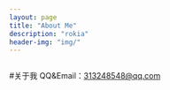 ```yaml
---
layout: page
title: "About Me"
description: "rokia"
header-img: "img/"
---
```


<center>
    <p><img src="" align="center"></p>
</center>

#关于我
QQ&Email：313248548@qq.com






